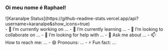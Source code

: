### Oi meu nome é Raphael!
<div>
  ![Karanalpe Status](https://github-readme-stats.vercel.app/api?username=karanalpe&show_icons=true)
  </div>
- 🔭 I’m currently working on ...
- 🌱 I’m currently learning ...
- 👯 I’m looking to collaborate on ...
- 🤔 I’m looking for help with ...
- 💬 Ask me about ...
- 📫 How to reach me: ...
- 😄 Pronouns: ...
- ⚡ Fun fact: ...

